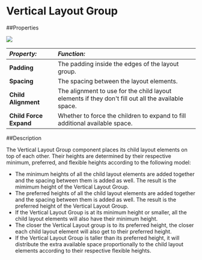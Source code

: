 # Vertical Layout Group

##Properties

![](../uploads/Main/UI_VerticalLayoutGroupInspector.png)

|**_Property:_** |**_Function:_** |
|:---|:---|
|__Padding__ |The padding inside the edges of the layout group. |
|__Spacing__ |The spacing between the layout elements. |
|__Child Alignment__ |The alignment to use for the child layout elements if they don't fill out all the available space. |
|__Child Force Expand__ |Whether to force the children to expand to fill additional available space. |


##Description

The Vertical Layout Group component places its child layout elements on top of each other. Their heights are determined by their respective minimum, preferred, and flexible heights according to the following model:

* The minimum heights of all the child layout elements are added together and the spacing between them is added as well. The result is the mimimum height of the Vertical Layout Group.
* The preferred heights of all the child layout elements are added together and the spacing between them is added as well. The result is the preferred height of the Vertical Layout Group.
* If the Vertical Layout Group is at its minimum height or smaller, all the child layout elements will also have their minimum height.
* The closer the Vertical Layout group is to its preferred height, the closer each child layout element will also get to their preferred height.
* If the Vertical Layout Group is taller than its preferred height, it will distribute the extra available space proportionally to the child layout elements according to their respective flexible heights.
